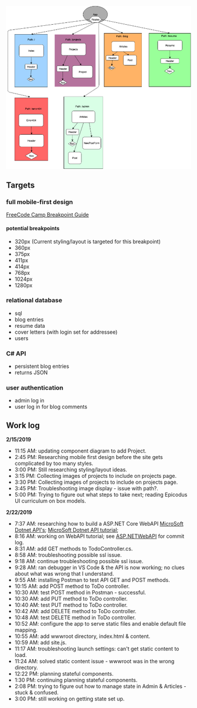![](portfolio-diagram.png)

## Targets

### full mobile-first design
[FreeCode Camp Breakpoint Guide](https://medium.freecodecamp.org/the-100-correct-way-to-do-css-breakpoints-88d6a5ba1862)

#### potential breakpoints
- 320px (Current styling/layout is targeted for this breakpoint)
- 360px
- 375px
- 411px
- 414px
- 768px
- 1024px
- 1280px

### relational database
- sql
- blog entries
- resume data
- cover letters (with login set for addressee)
- users

### C# API
- persistent blog entries
- returns JSON

### user authentication
- admin log in
- user log in for blog comments

## Work log
**2/15/2019**
- 11:15 AM: updating component diagram to add Project.
- 2:45 PM: Researching mobile first design before the site gets complicated by too many styles.
- 3:00 PM: Still researching styling/layout ideas.
- 3:15 PM: Collecting images of projects to include on projects page.
- 3:30 PM: Collecting images of projects to include on projects page.
- 3:45 PM: Troubleshooting image display - issue with path?.
- 5:00 PM: Trying to figure out what steps to take next; reading Epicodus UI curriculum on box models.

**2/22/2019**
- 7:37 AM: researching how to build a ASP.NET Core WebAPI
[MicroSoft Dotnet API's](https://dotnet.microsoft.com/apps/aspnet/apis);
[MicroSoft Dotnet API tutorial](https://docs.microsoft.com/en-us/aspnet/core/tutorials/first-web-api?view=aspnetcore-2.2&tabs=visual-studio-code);
- 8:16 AM: working on WebAPI tutorial; see [ASP.NETWebAPI](https://github.com/skillitzimberg/ASP.NETCoreWebAPI) for commit log.
- 8:31 AM: add GET methods to TodoController.cs.
- 8:58 AM: troubleshooting possible ssl issue.
- 9:18 AM: continue troubleshooting possible ssl issue.
- 9:28 AM: ran debugger in VS Code & the API is now working; no clues about what was wrong that I understand.
- 9:55 AM: installing Postman to test API GET and POST methods.
- 10:15 AM: add POST method to ToDo controller.
- 10:30 AM: test POST method in Postman - successful.
- 10:30 AM: add PUT method to ToDo controller.
- 10:40 AM: test PUT method to ToDo controller.
- 10:42 AM: add DELETE method to ToDo controller.
- 10:48 AM: test DELETE method in ToDo controller.
- 10:52 AM: configure the app to serve static files and enable default file mapping.
- 10:55 AM: add wwwroot directory, index.html & content.
- 10:59 AM: add site.js.
- 11:17 AM: troubleshooting launch settings: can't get static content to load.
- 11:24 AM: solved static content issue - wwwroot was in the wrong directory.
- 12:22 PM: planning stateful components.
- 1:30 PM: continuing planning stateful components.
- 2:08 PM: trying to figure out how to manage state in Admin & Articles - stuck & confused.
- 3:00 PM: still working on getting state set up.
